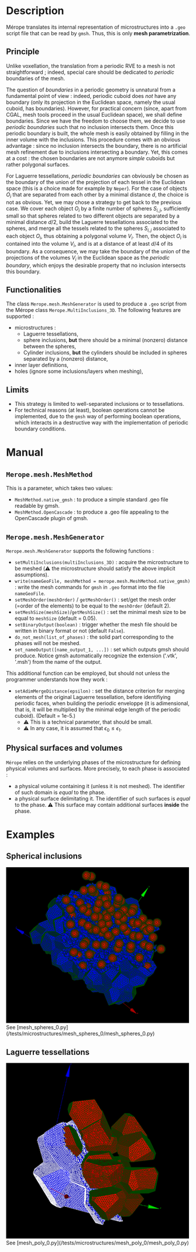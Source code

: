 
# Description

Mérope translates its internal representation of microstructures into a `.geo` script file that can be read by `gmsh`.
Thus, this is only **mesh parametrization**.

## Principle

Unlike voxellation, the translation from a periodic RVE to a mesh is not straightforward ; indeed, special care should be dedicated to *periodic* boundaries of the mesh.

The question of *boundaries* in a periodic geometry is unnatural from a fundamental point of view : indeed, periodic cuboid does *not* have any boundary (only its projection in the Euclidean space, namely the usual cuboid, has boundaries). However, for practical concern (since, apart from CGAL, mesh tools proceed in the usual Euclidean space), we shall define boundaries. Since we have the freedom to choose them, we decide to use *periodic boundaries* such that no inclusion intersects them. Once this periodic boundary is built, the whole mesh is easily obtained by filling in the inner volume with the inclusions. This procedure comes with an obvious advantage : since no inclusion intersects the boundary, there is no artificial mesh refinement due to inclusions intersecting a boundary. Yet, this comes at a cost : the chosen boundaries are not anymore *simple* cuboids but rather polygonal surfaces.

For Laguerre tessellations, *periodic boundaries* can obviously be chosen as the boundary of the union of the projection of each tessel in the Euclidean space (this is a choice made for example by `Neper`).
For the case of objects $O_i$ that are separated from each other by a minimal distance $d$, the choice is not as obvious.
Yet, we may chose a strategy to get back to the previous case. We cover each object $O_i$ by a finite number of spheres $S_{i,j}$, sufficiently small so that spheres related to two different objects are separated by a minimal distance $d/2$, build the Laguerre tessellations associated to the spheres, and merge all the tessels related to the spheres $S_{i,j}$ associated to each object $O_i$, thus obtaining a polygonal volume $V_i$. Then, the object $O_i$ is contained into the volume $V_i$, and is at a distance of at least $d/4$ of its boundary. As a consequence, we may take the boundary of the union of the projections of the volumes $V_i$ in the Euclidean space as the *periodic boundary*, which enjoys the desirable property that no inclusion intersects this boundary.

## Functionalities 

The class `Merope.mesh.MeshGenerator` is used to produce a `.geo` script from the Mérope class `Merope.MultiInclusions_3D`.
The following features are supported :
- microstructures :
    - Laguerre tessellations,    
    - sphere inclusions, **but** there should be a minimal (nonzero) distance between the spheres,
    - Cylinder inclusions, **but** the cylinders should be included in spheres separated by a (nonzero) distance,
- inner layer definitions,
- holes (ignore some inclusions/layers when meshing),

## Limits

- This strategy is limited to well-separated inclusions or to tessellations.
- For technical reasons (at least), boolean operations cannot be implemented, due to the `gmsh` way of performing boolean operations, which interacts in a destructive way with the implementation of periodic boundary conditions.

# Manual

## `Merope.mesh.MeshMethod`

This is a parameter, which takes two values:
- `MeshMethod.native_gmsh` : to produce a simple standard .geo file readable by gmsh.
- `MeshMethod.OpenCascade` : to produce a .geo file appealing to the OpenCascade plugin of gmsh.


## `Merope.mesh.MeshGenerator`

`Merope.mesh.MeshGenerator` supports the following functions :
- `setMultiInclusions(multiInclusions_3D)` : acquire the microstructure to be meshed (:warning: the microstructure should satisfy the above implicit assumptions).
- `write(nameGeoFile, meshMethod = merope.mesh.MeshMethod.native_gmsh)` : write the mesh commands for `gmsh`  in `.geo` format into the file `nameGeoFile`.
- `setMeshOrder(meshOrder)` / `getMeshOrder()` : set/get the mesh order (=order of the elements) to be equal to the `meshOrder` (default 2).
- `setMeshSize(meshSize)`/`getMeshSize()` : set the minimal mesh size to be equal to `meshSize` (default = 0.05).
- `setBinaryOutput(boolean)` : trigger whether the mesh file should be written in binary format or not (default `False`).
- `do_not_mesh(list_of_phases)` : the solid part corresponding to the phases will not be meshed.
- `set_nameOutput([name_output_1, ...])` : set which outputs gmsh should produce. Notice gmsh automatically recognize the extension ('.vtk', '.msh') from the name of the output.

This additional function can be employed, but should not unless the programmer understands how they work :
- `setAdimMergeDistance(epsilon)` : set the distance criterion for merging elements of the original Laguerre tessellation, before identifiying periodic faces, when building the periodic enveloppe (it is adimensional, that is, it will be multiplied by the minimal edge length of the periodic cuboid). (Default = 1e-5.)
    - :warning: This is a technical parameter, that should be small.
    - :warning: In any case, it is assumed that $\epsilon_0 \leq \epsilon_1$.

## Physical surfaces and volumes

`Mérope` relies on the underlying phases of the microstructure for defining physical volumes and surfaces.
More precisely, to each phase is associated :
- a physical volume containing it (unless it is not meshed). The identifier of such domain is *equal* to the phase.
- a physical surface delimitating it. The identifier of such surfaces is *equal* to the phase. :warning: This surface may contain additional surfaces **inside** the phase.

# Examples

## Spherical inclusions

<img src="/doc/Pictures/Mesh_200spheres.png" alt="drawing" width="500"/>
See [mesh_spheres_0.py](/tests/microstructures/mesh_spheres_0/mesh_spheres_0.py)

## Laguerre tessellations

<img src="/doc/Pictures/Mesh_Polyhedron.png" alt="drawing" width="500"/>
See [mesh_poly_0.py](/tests/microstructures/mesh_poly_0/mesh_poly_0.py)
